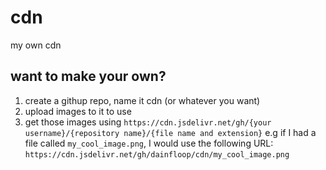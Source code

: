 # cdn
my own cdn

## want to make your own?
1) create a githup repo, name it cdn (or whatever you want)
2) upload images to it to use
3) get those images using `https://cdn.jsdelivr.net/gh/{your username}/{repository name}/{file name and extension}`
 e.g if I had a file called `my_cool_image.png`, I would use the following URL: `https://cdn.jsdelivr.net/gh/dainfloop/cdn/my_cool_image.png`
